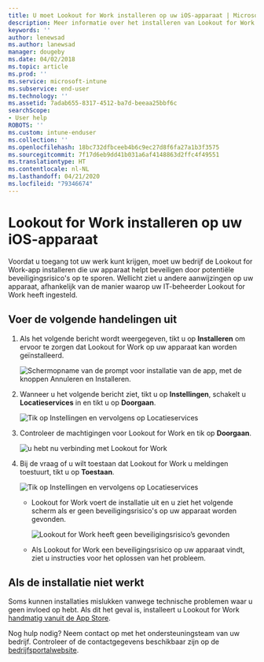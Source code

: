 ```yaml
---
title: U moet Lookout for Work installeren op uw iOS-apparaat | Microsoft Docs
description: Meer informatie over het installeren van Lookout for Work voor iOS.
keywords: ''
author: lenewsad
ms.author: lanewsad
manager: dougeby
ms.date: 04/02/2018
ms.topic: article
ms.prod: ''
ms.service: microsoft-intune
ms.subservice: end-user
ms.technology: ''
ms.assetid: 7adab655-8317-4512-ba7d-beeaa25bbf6c
searchScope:
- User help
ROBOTS: ''
ms.custom: intune-enduser
ms.collection: ''
ms.openlocfilehash: 18bc732dfbceeb4b6c9ec27d8f6fa27a1b3f3575
ms.sourcegitcommit: 7f17d6eb9dd41b031a6af4148863d2ffc4f49551
ms.translationtype: HT
ms.contentlocale: nl-NL
ms.lasthandoff: 04/21/2020
ms.locfileid: "79346674"
---
```

# <a name="install-lookout-for-work-on-your-ios-device"></a>Lookout for Work installeren op uw iOS-apparaat


Voordat u toegang tot uw werk kunt krijgen, moet uw bedrijf de Lookout for Work-app installeren die uw apparaat helpt beveiligen door potentiële beveiligingsrisico's op te sporen. Wellicht ziet u andere aanwijzingen op uw apparaat, afhankelijk van de manier waarop uw IT-beheerder Lookout for Work heeft ingesteld.


## <a name="what-you-need-to-do"></a>Voer de volgende handelingen uit

1. Als het volgende bericht wordt weergegeven, tikt u op **Installeren** om ervoor te zorgen dat Lookout for Work op uw apparaat kan worden geïnstalleerd.

      ![Schermopname van de prompt voor installatie van de app, met de knoppen Annuleren en Installeren.](./media/ios-mts-install-app-request-after-1804.png)

2. Wanneer u het volgende bericht ziet, tikt u op **Instellingen**, schakelt u **Locatieservices** in en tikt u op **Doorgaan**.

      ![Tik op Instellingen en vervolgens op Locatieservices](./media/ios-lfw-allow-location-services.png)

3. Controleer de machtigingen voor Lookout for Work en tik op **Doorgaan**.

      ![u hebt nu verbinding met Lookout for Work](./media/ios-lfw-permissions-lookout-needs.png)

4. Bij de vraag of u wilt toestaan dat Lookout for Work u meldingen toestuurt, tikt u op **Toestaan**.

     ![Tik op Instellingen en vervolgens op Locatieservices](./media/ios-lfw-allow-notifications.png)

   * Lookout for Work voert de installatie uit en u ziet het volgende scherm als er geen beveiligingsrisico's op uw apparaat worden gevonden.

     ![Lookout for Work heeft geen beveiligingsrisico’s gevonden](./media/ios-lfw-no-threats-found.png)

   * Als Lookout for Work een beveiligingsrisico op uw apparaat vindt, ziet u instructies voor het oplossen van het probleem.

## <a name="if-the-installation-doesnt-work"></a>Als de installatie niet werkt

Soms kunnen installaties mislukken vanwege technische problemen waar u geen invloed op hebt. Als dit het geval is, installeert u Lookout for Work [handmatig vanuit de App Store](https://itunes.apple.com/app/lookout-for-work/id997193468).

Nog hulp nodig? Neem contact op met het ondersteuningsteam van uw bedrijf. Controleer of de contactgegevens beschikbaar zijn op de [bedrijfsportalwebsite](https://go.microsoft.com/fwlink/?linkid=2010980).

